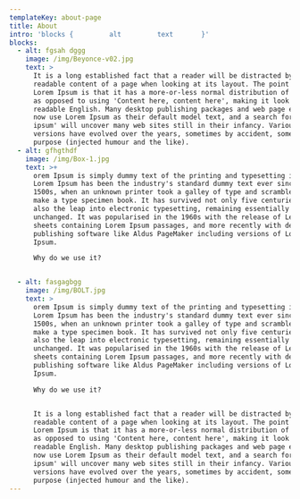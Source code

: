 ```yaml
---
templateKey: about-page
title: About
intro: 'blocks {         alt         text       }'
blocks:
  - alt: fgsah dggg
    image: /img/Beyonce-v02.jpg
    text: >
      It is a long established fact that a reader will be distracted by the
      readable content of a page when looking at its layout. The point of using
      Lorem Ipsum is that it has a more-or-less normal distribution of letters,
      as opposed to using 'Content here, content here', making it look like
      readable English. Many desktop publishing packages and web page editors
      now use Lorem Ipsum as their default model text, and a search for 'lorem
      ipsum' will uncover many web sites still in their infancy. Various
      versions have evolved over the years, sometimes by accident, sometimes on
      purpose (injected humour and the like).
  - alt: gfhgthdf
    image: /img/Box-1.jpg
    text: >+
      orem Ipsum is simply dummy text of the printing and typesetting industry.
      Lorem Ipsum has been the industry's standard dummy text ever since the
      1500s, when an unknown printer took a galley of type and scrambled it to
      make a type specimen book. It has survived not only five centuries, but
      also the leap into electronic typesetting, remaining essentially
      unchanged. It was popularised in the 1960s with the release of Letraset
      sheets containing Lorem Ipsum passages, and more recently with desktop
      publishing software like Aldus PageMaker including versions of Lorem
      Ipsum.

      Why do we use it?


  - alt: fasgagbgg
    image: /img/BOLT.jpg
    text: >
      orem Ipsum is simply dummy text of the printing and typesetting industry.
      Lorem Ipsum has been the industry's standard dummy text ever since the
      1500s, when an unknown printer took a galley of type and scrambled it to
      make a type specimen book. It has survived not only five centuries, but
      also the leap into electronic typesetting, remaining essentially
      unchanged. It was popularised in the 1960s with the release of Letraset
      sheets containing Lorem Ipsum passages, and more recently with desktop
      publishing software like Aldus PageMaker including versions of Lorem
      Ipsum.

      Why do we use it?


      It is a long established fact that a reader will be distracted by the
      readable content of a page when looking at its layout. The point of using
      Lorem Ipsum is that it has a more-or-less normal distribution of letters,
      as opposed to using 'Content here, content here', making it look like
      readable English. Many desktop publishing packages and web page editors
      now use Lorem Ipsum as their default model text, and a search for 'lorem
      ipsum' will uncover many web sites still in their infancy. Various
      versions have evolved over the years, sometimes by accident, sometimes on
      purpose (injected humour and the like).
---
```


